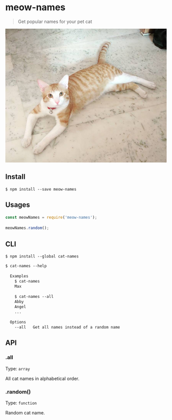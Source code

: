 # meow-names

> Get popular names for your pet cat

![](myMolly.jpeg)


## Install

```
$ npm install --save meow-names
```


## Usages

```js
const meowNames = require('meow-names');

meowNames.random();
```

## CLI

```
$ npm install --global cat-names
```

```
$ cat-names --help

  Examples
    $ cat-names
    Max

    $ cat-names --all
    Abby
    Angel
    ...

  Options
    --all   Get all names instead of a random name
```


## API

### .all

Type: `array`

All cat names in alphabetical order.

### .random()

Type: `function`

Random cat name.
